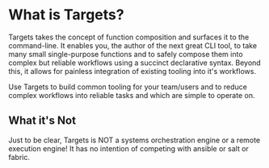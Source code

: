 # What is Targets?

Targets takes the concept of function composition and surfaces it to the command-line. It enables you, the author of the next great CLI tool, to take many small single-purpose functions and to safely compose them into complex but reliable workflows using a succinct declarative syntax. Beyond this, it allows for painless integration of existing tooling into it's workflows.

Use Targets to build common tooling for your team/users and to reduce complex workflows into reliable tasks and which are simple to operate on.

## What it's Not

Just to be clear, Targets is NOT a systems orchestration engine or a remote execution engine! It has no intention of competing with ansible or salt or fabric.
